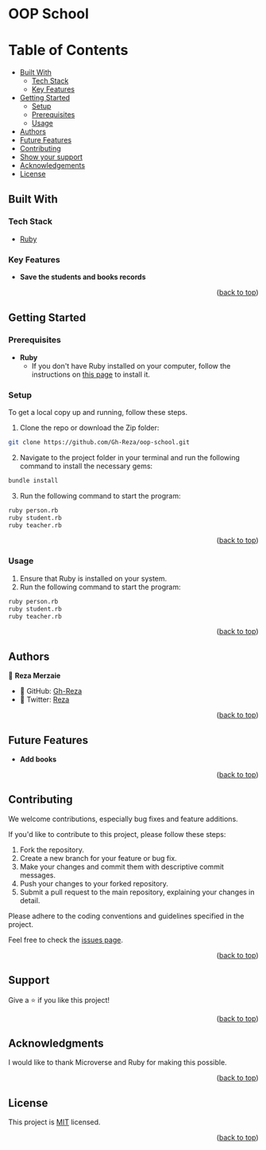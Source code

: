 # <a name="about-project">OOP School</a>

<!-- TABLE OF CONTENTS -->

# Table of Contents

- [Built With](#built-with)
  - [Tech Stack](#tech-stack)
  - [Key Features](#key-features)
- [Getting Started](#getting-started)
  - [Setup](#setup)
  - [Prerequisites](#prerequisites)
  - [Usage](#usage)
- [Authors](#authors)
- [Future Features](#future-features)
- [Contributing](#contributing)
- [Show your support](#support)
- [Acknowledgements](#acknowledgements)
- [License](#license)

## Built With <a name="built-with"></a>

### Tech Stack <a name="tech-stack"></a>

  <ul>
    <li><a href="https://www.ruby-lang.org/en/">Ruby</a></li>
  </ul>

<!-- Features -->

### Key Features <a name="key-features"></a>

- **Save the students and books records**

<p align="right">(<a href="#readme-top">back to top</a>)</p>

<!-- GETTING STARTED -->

## Getting Started <a name="getting-started"></a>

### Prerequisites

- **Ruby**
  - If you don't have Ruby installed on your computer, follow the instructions on [this page](https://www.ruby-lang.org/en/documentation/installation/) to install it.

### Setup

To get a local copy up and running, follow these steps.

1. Clone the repo or download the Zip folder:

```sh
git clone https://github.com/Gh-Reza/oop-school.git
```

2. Navigate to the project folder in your terminal and run the following command to install the necessary gems:

```sh
bundle install
```

3. Run the following command to start the program:

```sh
ruby person.rb
ruby student.rb
ruby teacher.rb
```

<p align="right">(<a href="#readme-top">back to top</a>)</p>

### Usage

1. Ensure that Ruby is installed on your system.
2. Run the following command to start the program:

```sh
ruby person.rb
ruby student.rb
ruby teacher.rb
```

<p align="right">(<a href="#readme-top">back to top</a>)</p>

<!-- AUTHORS -->

## Authors <a name="authors"></a>
👤 **Reza Merzaie**

- 👤 GitHub:   [Gh-Reza](https://github.com/Gh-Reza)
- 👤 Twitter:  [Reza](https://twitter.com/reza-mezaie)

<p align="right">(<a href="#readme-top">back to top</a>)</p>

<!-- FUTURE FEATURES -->

## Future Features <a name="future-features"></a>

- **Add books**

<p align="right">(<a href="#readme-top">back to top</a>)</p>

<!-- CONTRIBUTING -->

## Contributing <a name="contributing"></a>

We welcome contributions, especially bug fixes and feature additions.

If you'd like to contribute to this project, please follow these steps:

1. Fork the repository.
2. Create a new branch for your feature or bug fix.
3. Make your changes and commit them with descriptive commit messages.
4. Push your changes to your forked repository.
5. Submit a pull request to the main repository, explaining your changes in detail.

Please adhere to the coding conventions and guidelines specified in the project.

Feel free to check the [issues page](https://github.com/Gh-Reza/oop-school/issues).

<p align="right">(<a href="#readme-top">back to top</a>)</p>

<!-- SUPPORT -->

## Support <a name="support"></a>

Give a ⭐️ if you like this project!

<p align="right">(<a href="#readme-top">back to top</a>)</p>

<!-- ACKNOWLEDGEMENTS -->

## Acknowledgments 

I would like to thank Microverse and Ruby for making this possible.

<p align="right">(<a href="#readme-top">back to top</a>)</p>

<!-- LICENSE -->

## License <a name="license"></a>

This project is [MIT](./LICENSE) licensed.

<p align="right">(<a href="#readme-top">back to top</a>)</p>

